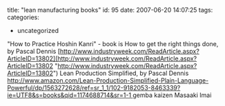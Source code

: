 title: "lean manufacturing books"
id: 95
date: 2007-06-20 14:07:25
tags: 
categories: 
- uncategorized

"How to Practice Hoshin Kanri" - book is How to get the right things done, by Pascal Dennis
[http://www.industryweek.com/ReadArticle.aspx?ArticleID=13802](http://www.industryweek.com/ReadArticle.aspx?ArticleID=13802 "http://www.industryweek.com/ReadArticle.aspx?ArticleID=13802")
Lean Production Simplified, by Pascal Dennis
[http://www.amazon.com/Lean-Production-Simplified-Plain-Language-Powerful/dp/1563272628/ref=sr_1_1/102-9182053-8463339?ie=UTF8&s=books&qid=1174688714&sr=1-1
](http://www.industryweek.com/ReadArticle.aspx?ArticleID=13802)
gemba kaizen
Masaaki Imai
